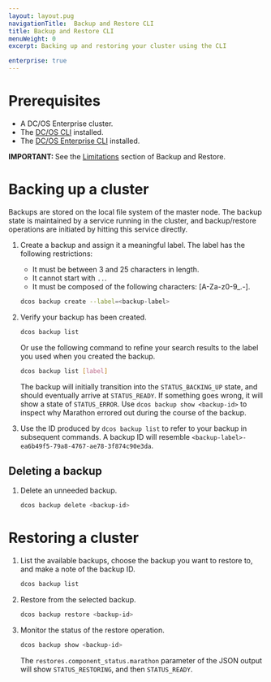 ```yaml
---
layout: layout.pug
navigationTitle:  Backup and Restore CLI
title: Backup and Restore CLI
menuWeight: 0
excerpt: Backing up and restoring your cluster using the CLI

enterprise: true
---
```


# Prerequisites
- A DC/OS Enterprise cluster.
- The [DC/OS CLI](/mesosphere/dcos/1.12/cli/install/) installed.
- The [DC/OS Enterprise CLI](/mesosphere/dcos/1.12/cli/enterprise-cli/) installed.

<p class="message--important"><strong>IMPORTANT: </strong>See the <a href="/latest/administering-clusters/backup-and-restore/#limitations">Limitations</a> section of Backup and Restore.</p>


# Backing up a cluster

Backups are stored on the local file system of the master node. The backup state is maintained by a service running in the cluster, and backup/restore operations are initiated by hitting this service directly.

1. Create a backup and assign it a meaningful label.
   The label has the following restrictions:
   - It must be between 3 and 25 characters in length.
   - It cannot start with `..`.
   - It must be composed of the following characters: [A-Za-z0-9_.-].

   ```bash
   dcos backup create --label=<backup-label>
   ```

1. Verify your backup has been created.

   ```bash
   dcos backup list
   ```

   Or use the following command to refine your search results to the label you used when you created the backup.

   ```bash
   dcos backup list [label]
   ```

   The backup will initially transition into the `STATUS_BACKING_UP` state, and should eventually arrive at `STATUS_READY`. If something goes wrong, it will show a state of `STATUS_ERROR`. Use `dcos backup show <backup-id>` to inspect why Marathon errored out during the course of the backup.

1. Use the ID produced by `dcos backup list` to refer to your backup in subsequent commands. A backup ID will resemble `<backup-label>-ea6b49f5-79a8-4767-ae78-3f874c90e3da`.

## Deleting a backup

1. Delete an unneeded backup.

   ```bash
   dcos backup delete <backup-id>
   ```

# Restoring a cluster

1. List the available backups, choose the backup you want to restore to, and make a note of the backup ID.

   ```bash
   dcos backup list
   ```

1. Restore from the selected backup.

   ```bash
   dcos backup restore <backup-id>
   ```

1. Monitor the status of the restore operation.

   ```bash
   dcos backup show <backup-id>
   ```

   The `restores.component_status.marathon` parameter of the JSON output will show `STATUS_RESTORING`, and then `STATUS_READY`.
